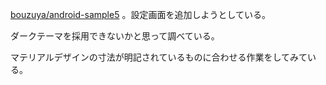 [bouzuya/android-sample5][] 。設定画面を追加しようとしている。

ダークテーマを採用できないかと思って調べている。

マテリアルデザインの寸法が明記されているものに合わせる作業をしてみている。

[bouzuya/android-sample5]: https://github.com/bouzuya/android-sample5
